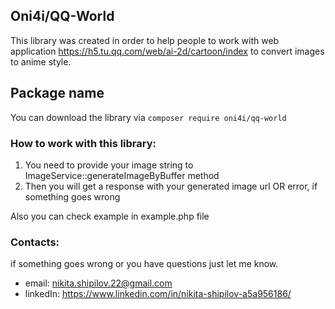 ## Oni4i/QQ-World

This library was created in order to help people to work with web 
application https://h5.tu.qq.com/web/ai-2d/cartoon/index to convert
images to anime style.

## Package name
You can download the library via ```composer require oni4i/qq-world```

### How to work with this library:
1. You need to provide your image string to ImageService::generateImageByBuffer method
2. Then you will get a response with your generated image url OR error, if something goes wrong

Also you can check example in example.php file

### Contacts:
if something goes wrong or you have questions just let me know.

* email: nikita.shipilov.22@gmail.com
* linkedIn: https://www.linkedin.com/in/nikita-shipilov-a5a956186/